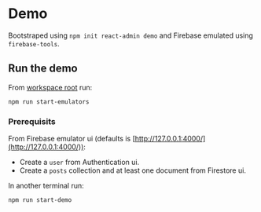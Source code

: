 # Demo

Bootstraped using `npm init react-admin demo` and Firebase emulated using `firebase-tools`.

## Run the demo
From [workspace root](https://github.com/charlynedsson/react-admin-firebase) run:
```npm
npm run start-emulators
```
### Prerequisits
From Firebase emulator ui (defaults is [http://127.0.0.1:4000/](http://127.0.0.1:4000/)):
- Create a `user` from Authentication ui.
- Create a `posts` collection and at least one document from Firestore ui.

In another terminal run:
```npm
npm run start-demo
```